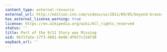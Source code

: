 ```yaml
---
content_type: external-resource
external_url: http://edition.cnn.com/videos/us/2011/09/05/beyond-bravery-authors.cnn
has_external_license_warning: true
license: https://en.wikipedia.org/wiki/All_rights_reserved
status: ''
title: Part of the 9/11 Story was Missing
uid: 9671fa5e-17f3-4601-8e96-dfbf7c158f30
wayback_url: ''
---
```

